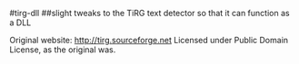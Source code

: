 #tirg-dll
##slight tweaks to the TiRG text detector so that it can function as a DLL

Original website: http://tirg.sourceforge.net
Licensed under Public Domain License, as the original was.